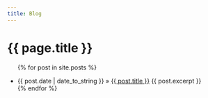 ```yaml
---
title: Blog
---
```

<h1>{{ page.title }}</h1>
<ul class="posts">

  {% for post in site.posts %}
    <li><span>{{ post.date | date_to_string }}</span> &raquo; <a href="{{ post.url | relative_url }}" title="{{ post.title }}">{{ post.title }}</a>
    {{ post.excerpt }}
    </li>
  {% endfor %}
    
</ul>
